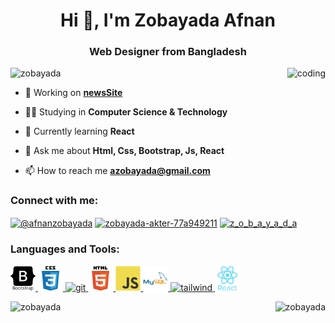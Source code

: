 <h1 align="center">Hi 👋, I'm Zobayada Afnan</h1>
<h3 align="center">Web Designer from Bangladesh</h3>

<img align="right" alt="coding" src="https://cdn.dribbble.com/users/911625/screenshots/11113787/media/f86c438b8ad10f890b4f419276a2be1c.gif" alt="zobayada" /> 
<p align="left"> <img src="https://komarev.com/ghpvc/?username=zobayada&label=Profile%20views&color=0e75b6&style=flat" alt="zobayada" /> </p>

- 🔭 Working on **[newsSite](https://apnews.netlify.app/)**

- 👩‍🎓 Studying in **Computer Science & Technology**


- 🌱  Currently learning **React**



- 💬 Ask me about **Html, Css, Bootstrap, Js, React**

- 📫 How to reach me **azobayada@gmail.com**

<h3 align="left">Connect with me:</h3>
<p align="left">
<a href="https://twitter.com/@afnanzobayada" target="blank"><img align="center" src="https://raw.githubusercontent.com/rahuldkjain/github-profile-readme-generator/master/src/images/icons/Social/twitter.svg" alt="@afnanzobayada" height="30" width="40" /></a>
<a href="https://linkedin.com/in/zobayada-akter-77a949211" target="blank"><img align="center" src="https://raw.githubusercontent.com/rahuldkjain/github-profile-readme-generator/master/src/images/icons/Social/linked-in-alt.svg" alt="zobayada-akter-77a949211" height="30" width="40" /></a>
<a href="https://instagram.com/z_o_b_a_y_a_d_a" target="blank"><img align="center" src="https://raw.githubusercontent.com/rahuldkjain/github-profile-readme-generator/master/src/images/icons/Social/instagram.svg" alt="z_o_b_a_y_a_d_a" height="30" width="40" /></a>
</p>

<h3 align="left">Languages and Tools:</h3>
<p align="left"> <a href="https://getbootstrap.com" target="_blank" rel="noreferrer"> <img src="https://raw.githubusercontent.com/devicons/devicon/master/icons/bootstrap/bootstrap-plain-wordmark.svg" alt="bootstrap" width="40" height="40"/> </a> <a href="https://www.w3schools.com/css/" target="_blank" rel="noreferrer"> <img src="https://raw.githubusercontent.com/devicons/devicon/master/icons/css3/css3-original-wordmark.svg" alt="css3" width="40" height="40"/> </a> <a href="https://git-scm.com/" target="_blank" rel="noreferrer"> <img src="https://www.vectorlogo.zone/logos/git-scm/git-scm-icon.svg" alt="git" width="40" height="40"/> </a> <a href="https://www.w3.org/html/" target="_blank" rel="noreferrer"> <img src="https://raw.githubusercontent.com/devicons/devicon/master/icons/html5/html5-original-wordmark.svg" alt="html5" width="40" height="40"/> </a> <a href="https://developer.mozilla.org/en-US/docs/Web/JavaScript" target="_blank" rel="noreferrer"> <img src="https://raw.githubusercontent.com/devicons/devicon/master/icons/javascript/javascript-original.svg" alt="javascript" width="40" height="40"/> </a> <a href="https://www.mysql.com/" target="_blank" rel="noreferrer"> <img src="https://raw.githubusercontent.com/devicons/devicon/master/icons/mysql/mysql-original-wordmark.svg" alt="mysql" width="40" height="40"/> </a> <a href="https://tailwindcss.com/" target="_blank" rel="noreferrer"> <img src="https://www.vectorlogo.zone/logos/tailwindcss/tailwindcss-icon.svg" alt="tailwind" width="40" height="40"/> </a> <a href="https://react.com/" target="_blank" rel="noreferrer"> <img src="https://raw.githubusercontent.com/devicons/devicon/master/icons/react/react-original-wordmark.svg" alt="react" width="40" height="40"/> </a> </p>

<img align="right" src="https://github-readme-stats.vercel.app/api/top-langs?username=zobayada&show_icons=true&locale=en&layout=compact" alt="zobayada" />

<p align="left"><img src="https://github-readme-stats.vercel.app/api?username=zobayada&show_icons=true&locale=en" alt="zobayada" /></p>
